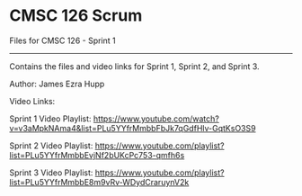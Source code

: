 # CMSC 126 Scrum

Files for CMSC 126 - Sprint 1

----------------------------------------------------------------------------------------------

Contains the files and video links for Sprint 1, Sprint 2, and Sprint 3.

Author: James Ezra Hupp

Video Links:

Sprint 1 Video Playlist: https://www.youtube.com/watch?v=v3aMpkNAma4&list=PLu5YYfrMmbbFbJk7qGdfHlv-GqtKsO3S9

Sprint 2 Video Playlist: https://www.youtube.com/playlist?list=PLu5YYfrMmbbEvjNf2bUKcPc753-qmfh6s

Sprint 3 Video Playlist: https://www.youtube.com/playlist?list=PLu5YYfrMmbbE8m9vRv-WDydCraruynV2k
